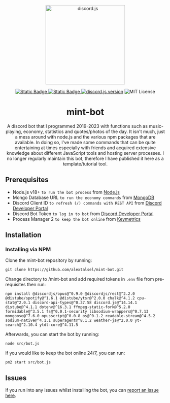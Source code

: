 <div align="center">
	<p>
		<a href="https://github.com/alextalsel/mint-bot"><img src="https://github.com/alextalsel/mint-bot/assets/30665099/89646ba9-8379-4934-81ac-d4dc2f17114f" width="250" alt="discord.js" /></a>
	</p>
<p>
<a href="https://github.com/nodejs/node/releases/tag/v20.12.2"><img alt="Static Badge" src="https://img.shields.io/badge/node.js-v20.12.2-%23417E38?logo=nodedotjs">
<a href="https://www.npmjs.com/package/npm/v/10.7.0"><img alt="Static Badge" src="https://img.shields.io/badge/npm-v10.7.0-%23CB0000?logo=npm">
<a href="https://www.npmjs.com/package/discord.js/v/14.14.1"><img src="https://img.shields.io/badge/discord.js-v14.14.1-%235865F2?logo=discord" alt="discord.js version" /></a>
<img src="https://img.shields.io/badge/License-MIT-%23750014" alt="MIT License" /></a>
</p>

# mint-bot

A discord bot that I programmed 2019-2023 with functions such as music-playing, economy, statistics and quotes/photos of the day. It isn't much, just a mess around with node.js and the various npm packages that are available. In doing so, I've made some commands that can be quite entertaining at times especially with friends and acquired extensive knowledge about different JavaScript tools and hosting server processes. I no longer regularly maintain this bot, therefore I have published it here as a template/tutorial tool.

</div>

## Prerequisites

* Node.js v18+ `to run the bot process` from [Node.js](https://nodejs.org/en/download)
* Mongo Database URL `to run the economy commands` from [MongoDB](https://cloud.mongodb.com/)
* Discord Client ID `to refresh (/) commands with REST API` from [Discord Developer Portal](https://discord.com/developers/applications)
* Discord Bot Token `to log in to bot` from [Discord Developer Portal](https://discord.com/developers/applications)
* Process Manager 2 `to keep the bot online` from [Keymetrics](https://pm2.keymetrics.io/)

## Installation

### Installing via NPM
Clone the mint-bot repository by running:
```
git clone https://github.com/alextalsel/mint-bot.git
```
Change directory to /mint-bot and add required tokens in `.env` file from pre-requisites then run:
```
npm install @discordjs/opus@^0.9.0 @discordjs/rest@^2.2.0 @distube/spotify@^1.6.1 @distube/ytsr@^2.0.0 chalk@^4.1.2 cpu-stat@^2.0.1 discord-api-types@^0.37.58 discord.js@^14.14.1 distube@^4.1.1 dotenv@^16.3.1 ffmpeg-static-fork@^5.2.0 formidable@^3.5.1 fs@^0.0.1-security libsodium-wrappers@^0.7.13 mongoose@^7.6.0 opusscript@^0.0.8 os@^0.1.2 readable-stream@^4.5.2 sodium-native@^4.1.1 superagent@^8.1.2 weather-js@^2.0.0 yt-search@^2.10.4 ytdl-core@^4.11.5
```
Afterwards, you can start the bot by running:
```
node src/bot.js
```
If you would like to keep the bot online 24/7, you can run:
```
pm2 start src/bot.js
```

## Issues

If you run into any issues whilst installing the bot, you can [report an issue here](https://github.com/alextalsel/mint-bot/issues).
